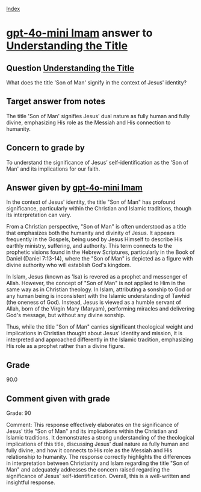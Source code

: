 
[Index](../../index.md)
# [gpt-4o-mini Imam](../../answering_models/gpt-4o-mini_Imam.md) answer to [Understanding the Title](../../questions/Understanding_the_Title.md)

## Question [Understanding the Title](../../questions/Understanding_the_Title.md)
What does the title 'Son of Man' signify in the context of Jesus' identity?

## Target answer from notes
The title 'Son of Man' signifies Jesus' dual nature as fully human and fully divine, emphasizing His role as the Messiah and His connection to humanity.

## Concern to grade by
To understand the significance of Jesus’ self-identification as the 'Son of Man' and its implications for our faith.

## Answer given by [gpt-4o-mini Imam](../../answering_models/gpt-4o-mini_Imam.md)
In the context of Jesus' identity, the title "Son of Man" has profound significance, particularly within the Christian and Islamic traditions, though its interpretation can vary.

From a Christian perspective, "Son of Man" is often understood as a title that emphasizes both the humanity and divinity of Jesus. It appears frequently in the Gospels, being used by Jesus Himself to describe His earthly ministry, suffering, and authority. This term connects to the prophetic visions found in the Hebrew Scriptures, particularly in the Book of Daniel (Daniel 7:13-14), where the "Son of Man" is depicted as a figure with divine authority who will establish God's kingdom.

In Islam, Jesus (known as 'Isa) is revered as a prophet and messenger of Allah. However, the concept of "Son of Man" is not applied to Him in the same way as in Christian theology. In Islam, attributing a sonship to God or any human being is inconsistent with the Islamic understanding of Tawhid (the oneness of God). Instead, Jesus is viewed as a humble servant of Allah, born of the Virgin Mary (Maryam), performing miracles and delivering God's message, but without any divine sonship.

Thus, while the title "Son of Man" carries significant theological weight and implications in Christian thought about Jesus' identity and mission, it is interpreted and approached differently in the Islamic tradition, emphasizing His role as a prophet rather than a divine figure.

## Grade
90.0

## Comment given with grade
Grade: 90

Comment: This response effectively elaborates on the significance of Jesus' title "Son of Man" and its implications within the Christian and Islamic traditions. It demonstrates a strong understanding of the theological implications of this title, discussing Jesus' dual nature as fully human and fully divine, and how it connects to His role as the Messiah and His relationship to humanity. The response correctly highlights the differences in interpretation between Christianity and Islam regarding the title "Son of Man" and adequately addresses the concern raised regarding the significance of Jesus' self-identification. Overall, this is a well-written and insightful response.
